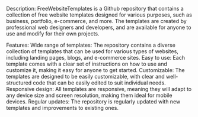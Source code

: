 Description: FreeWebsiteTemplates is a Github repository that contains a collection of free website templates designed for various purposes, such as business, portfolio, e-commerce, and more. The templates are created by professional web designers and developers, and are available for anyone to use and modify for their own projects.

Features:
Wide range of templates: The repository contains a diverse collection of templates that can be used for various types of websites, including landing pages, blogs, and e-commerce sites.
Easy to use: Each template comes with a clear set of instructions on how to use and customize it, making it easy for anyone to get started.
Customizable: The templates are designed to be easily customizable, with clear and well-structured code that can be easily edited to suit individual needs.
Responsive design: All templates are responsive, meaning they will adapt to any device size and screen resolution, making them ideal for mobile devices.
Regular updates: The repository is regularly updated with new templates and improvements to existing ones.
